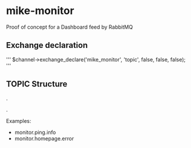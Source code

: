 # mike-monitor
Proof of concept for a Dashboard feed by RabbitMQ

## Exchange declaration
''' $channel->exchange_declare('mike_monitor', 'topic', false, false, false); '''

## TOPIC Structure

<source>.<section>.<level>

Examples:

* monitor.ping.info
* monitor.homepage.error